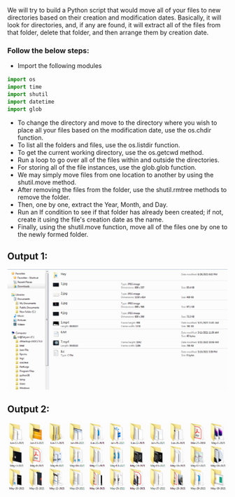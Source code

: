 We will try to build a Python script that would move all of your files to new directories based on their creation and modification dates. Basically, it will look for directories, and, if any are found, it will extract all of the files from that folder, delete that folder, and then arrange them by creation date.
 ### Follow the below steps: 
- Import the following modules
```python
import os
import time
import shutil
import datetime
import glob
```
- To change the directory and move to the directory where you wish to place all your files based on the modification date, use the os.chdir function.
- To list all the folders and files, use the os.listdir function.
- To get the current working directory, use the os.getcwd method.
- Run a loop to go over all of the files within and outside the directories.
- For storing all of the file instances, use the glob.glob function.
- We may simply move files from one location to another by using the shutil.move method.
- After removing the files from the folder, use the shutil.rmtree methods to remove the folder.
- Then, one by one, extract the Year, Month, and Day.
- Run an If condition to see if that folder has already been created; if not, create it using the file's creation date as the name.
- Finally, using the shutil.move function, move all of the files one by one to the newly formed folder.

## Output 1: 
![](Images/input.jpg)
## Output 2: 
![](Images/output.jpg)
